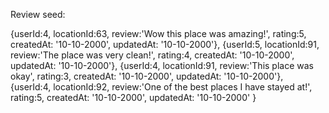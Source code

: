 <!--


heroku restart && heroku pg:reset DATABASE --confirm twiller  && heroku run npm run sequelize db:migrate && heroku run npm run sequelize db:seed:all


MODELS
npx sequelize model:generate --name Location --attributes userId:integer,address:string,city:string,state:string,country:string,name:string,price:integer

npx sequelize model:generate --name Booking --attributes locationId:integer,userId:integer,startDate:date,endDate:date

npx sequelize model:generate --name Image --attributes locationId:integer,url:string

npx sequelize model:generate --name Review --attributes userId:integer,locationId:integer,review:string,rating:integer

------------------------------



Associations:

Users has many Locations
Users has many Bookings

Bookings belongs to Users
Bookings belongs to Locations

Locations belongs to Users
Locations has many Bookings
Locations has many Images

Images belongs to Locations

------------------------------


SEEDS:

npx sequelize seed:generate --name Location
npx sequelize seed:generate --name Booking
npx sequelize seed:generate --name Image
npx sequelize seed:generate --name Review


LOCATION SEED


Locations migrations:

'use strict';
module.exports = {
  up: (queryInterface, Sequelize) => {
    return queryInterface.createTable('Locations', {
      id: {
        allowNull: false,
        autoIncrement: true,
        primaryKey: true,
        type: Sequelize.INTEGER
      },
      userId: {
        type: Sequelize.INTEGER,
        allowNull: false,
        references: {model: Users}
      },
      address: {
        allowNull: false,
        type: Sequelize.STRING
      },
      city: {
        allowNull: false,
        type: Sequelize.STRING
      },
      state: {
        allowNull: false,
        type: Sequelize.STRING
      },
      country: {
        allowNull: false,
        type: Sequelize.STRING
      },
      name: {
        allowNull: false,
        type: Sequelize.STRING
      },
      price: {
        allowNull: false,
        type: Sequelize.INTEGER
      },
      createdAt: {
        allowNull: false,
        type: Sequelize.DATE
      },
      updatedAt: {
        allowNull: false,
        type: Sequelize.DATE
      }
    });
  },
  down: (queryInterface, Sequelize) => {
    return queryInterface.dropTable('Locations');
  }
};



Locations model

'use strict';
module.exports = (sequelize, DataTypes) => {
  const Locations = sequelize.define('Locations', {
    userId: DataTypes.INTEGER,
    address: DataTypes.STRING,
    city: DataTypes.STRING,
    state: DataTypes.STRING,
    country: DataTypes.STRING,
    name: DataTypes.STRING,
    price: DataTypes.INTEGER
  }, {});
  Locations.associate = function(models) {
    // associations can be defined here
    Locations.belongsTo(models.User, {
      foreignKey: 'userId'
    }),
    Locations.hasMany(models.Booking, {
      foreignKey: 'locationId'
    }),
    Locations.hasMany(models.Image, {
      foreignKey: 'locationId'
    })
  };
  return Locations;
};

Bookings model:

'use strict';
module.exports = (sequelize, DataTypes) => {
  const Bookings = sequelize.define('Bookings', {
    locationId: DataTypes.INTEGER,
    userId: DataTypes.INTEGER,
    startDate: DataTypes.DATE,
    endDate: DataTypes.DATE
  }, {});
  Bookings.associate = function(models) {
    // associations can be defined here
    Bookings.belongsTo(models.User, {
      foreignKey: 'userId'
    }),
    Bookings.belongsTo(models.Location, {
      foreignKey: 'locationId'
    })
  };
  return Bookings;
};

Bookings migrations

'use strict';
module.exports = {
  up: (queryInterface, Sequelize) => {
    return queryInterface.createTable('Bookings', {
      id: {
        allowNull: false,
        autoIncrement: true,
        primaryKey: true,
        type: Sequelize.INTEGER
      },
      locationId: {
        allowNull: false,
        type: Sequelize.INTEGER,
        references: {model: Locations}
      },
      userId: {
        allowNull: false,
        type: Sequelize.INTEGER,
        references: {model: Users}
      },
      startDate: {
        allowNull: false,
        type: Sequelize.DATE
      },
      endDate: {
        allowNull: false,
        type: Sequelize.DATE
      },
      createdAt: {
        allowNull: false,
        type: Sequelize.DATE
      },
      updatedAt: {
        allowNull: false,
        type: Sequelize.DATE
      }
    });
  },
  down: (queryInterface, Sequelize) => {
    return queryInterface.dropTable('Bookings');
  }
};


Images migrations

'use strict';
module.exports = {
  up: (queryInterface, Sequelize) => {
    return queryInterface.createTable('Images', {
      id: {
        allowNull: false,
        autoIncrement: true,
        primaryKey: true,
        type: Sequelize.INTEGER
      },
      locationId: {
        allowNull: false,
        type: Sequelize.INTEGER,
        references: {model: Locations}
      },
      url: {
        type: Sequelize.STRING
      },
      createdAt: {
        allowNull: false,
        type: Sequelize.DATE
      },
      updatedAt: {
        allowNull: false,
        type: Sequelize.DATE
      }
    });
  },
  down: (queryInterface, Sequelize) => {
    return queryInterface.dropTable('Images');
  }
};

images model

'use strict';
module.exports = (sequelize, DataTypes) => {
  const Images = sequelize.define('Images', {
    locationId: DataTypes.INTEGER,
    url: DataTypes.STRING
  }, {});
  Images.associate = function(models) {
    // associations can be defined here
    Images.belongsTo(models.Location, {
      foreignKey: 'locationId'
    })
  };
  return Images;
};


Location Seed
[
    {userId: 1,address: '9320 Talbot Dr.',city:'Chester',state:'PA',country: 'USA',name: 'Full 4 Bed 3 bath home',price: 52.00},
    {userId: 1,address: '21 S. South Ave.',city:'Prattville',state:'AL',country: 'USA',name: 'Full 5 Bed 4 bath home',price: 61.00},
    {userId: 2,address: '92 Mill Pond Street',city:'Waldorf',state:'MD',country: 'USA',name: '1 bed 1 bath in 4x4 Home',price: 15.00}
]

BOOKING SEED

[
    {locationId: 1, userId: 3, startDate: 07/04/2022, endDate: 07/05/2022},
    {locationId: 2, userId: 2, startDate: 06/01/2022, endDate: 07/01/2022},
    {locationId: 3, userId: 1, startDate: 07/04/2022, endDate: 07/05/2022}
]

IMAGE SEED

[
    {locationId: 1, url: ''}
] -->


Review seed:

{userId:4, locationId:63, review:'Wow this place was amazing!', rating:5,  createdAt: '10-10-2000', updatedAt: '10-10-2000'},
     {userId:5, locationId:91, review:'The place was very clean!', rating:4, createdAt: '10-10-2000', updatedAt: '10-10-2000'},
     {userId:4, locationId:91, review:'This place was okay', rating:3,  createdAt: '10-10-2000', updatedAt: '10-10-2000'},
     {userId:4, locationId:92, review:'One of the best places I have stayed at!', rating:5, createdAt: '10-10-2000', updatedAt: '10-10-2000' }
